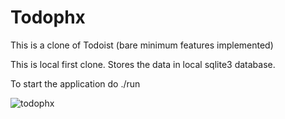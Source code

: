 # Todophx

This is a clone of Todoist (bare minimum features implemented)

This is local first clone. Stores the data in local sqlite3 database.

To start the application do ./run

![todophx](https://github.com/arpitsr/todophx/assets/4772479/d9fda1e7-1131-4d04-8ca5-46a1c80b65b4)
